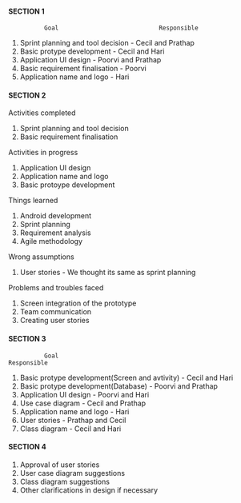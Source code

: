 #### SECTION 1 

              Goal                            Responsible 
1. Sprint planning and tool decision          - Cecil and Prathap 
2. Basic protype development                  - Cecil and Hari 
3. Application UI design                      - Poorvi and Prathap 
4. Basic requirement finalisation             - Poorvi 
5. Application name and logo                  - Hari 

#### SECTION 2 

Activities completed

1. Sprint planning and tool decision
2. Basic requirement finalisation

Activities in progress 

1. Application UI design 
2. Application name and logo
3. Basic protoype development 

Things learned  

1. Android development 
2. Sprint planning 
3. Requirement analysis 
4. Agile methodology 

Wrong assumptions 

1. User stories - We thought its same as sprint planning 

Problems and troubles faced

1. Screen integration of the prototype  
2. Team communication 
3. Creating user stories 

#### SECTION 3 

              Goal                                                   Responsible 
1. Basic protype development(Screen and avtivity)                 - Cecil and Hari 
2. Basic protype development(Database)                            - Poorvi and Prathap 
3. Application UI design                                          - Poorvi and Hari 
4. Use case diagram                                               - Cecil and Prathap
5. Application name and logo                                      - Hari
6. User stories                                                   - Prathap and Cecil 
7. Class diagram                                                  - Cecil and Hari 

#### SECTION 4 

1. Approval of user stories   
2. User case diagram suggestions  
3. Class diagram suggestions 
4. Other clarifications in design if necessary 

